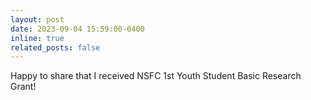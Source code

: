 ```yaml
---
layout: post
date: 2023-09-04 15:59:00-0400
inline: true
related_posts: false
---
```


Happy to share that I received  NSFC 1st Youth Student Basic Research Grant!
